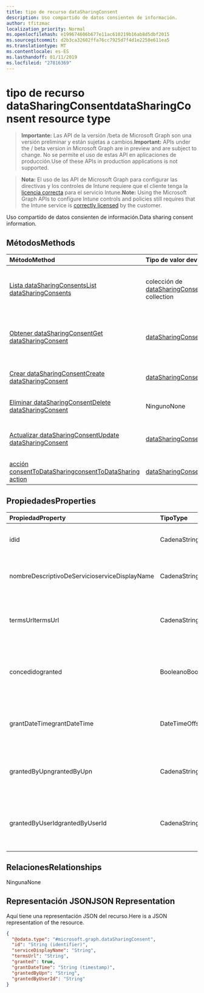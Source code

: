 ```yaml
---
title: tipo de recurso dataSharingConsent
description: Uso compartido de datos consienten de información.
author: tfitzmac
localization_priority: Normal
ms.openlocfilehash: e199674606b677e11ac610219b16ab8d5dbf2015
ms.sourcegitcommit: d2b3ca32602ffa76cc7925d7f4d1e2258e611ea5
ms.translationtype: MT
ms.contentlocale: es-ES
ms.lasthandoff: 01/11/2019
ms.locfileid: "27816369"
---
```

# <a name="datasharingconsent-resource-type"></a><span data-ttu-id="ca161-103">tipo de recurso dataSharingConsent</span><span class="sxs-lookup"><span data-stu-id="ca161-103">dataSharingConsent resource type</span></span>

> <span data-ttu-id="ca161-104">**Importante:** Las API de la versión /beta de Microsoft Graph son una versión preliminar y están sujetas a cambios.</span><span class="sxs-lookup"><span data-stu-id="ca161-104">**Important:** APIs under the / beta version in Microsoft Graph are in preview and are subject to change.</span></span> <span data-ttu-id="ca161-105">No se permite el uso de estas API en aplicaciones de producción.</span><span class="sxs-lookup"><span data-stu-id="ca161-105">Use of these APIs in production applications is not supported.</span></span>

> <span data-ttu-id="ca161-106">**Nota:** El uso de las API de Microsoft Graph para configurar las directivas y los controles de Intune requiere que el cliente tenga la [licencia correcta](https://go.microsoft.com/fwlink/?linkid=839381) para el servicio Intune.</span><span class="sxs-lookup"><span data-stu-id="ca161-106">**Note:** Using the Microsoft Graph APIs to configure Intune controls and policies still requires that the Intune service is [correctly licensed](https://go.microsoft.com/fwlink/?linkid=839381) by the customer.</span></span>

<span data-ttu-id="ca161-107">Uso compartido de datos consienten de información.</span><span class="sxs-lookup"><span data-stu-id="ca161-107">Data sharing consent information.</span></span>
## <a name="methods"></a><span data-ttu-id="ca161-108">Métodos</span><span class="sxs-lookup"><span data-stu-id="ca161-108">Methods</span></span>
|<span data-ttu-id="ca161-109">Método</span><span class="sxs-lookup"><span data-stu-id="ca161-109">Method</span></span>|<span data-ttu-id="ca161-110">Tipo de valor devuelto</span><span class="sxs-lookup"><span data-stu-id="ca161-110">Return Type</span></span>|<span data-ttu-id="ca161-111">Descripción</span><span class="sxs-lookup"><span data-stu-id="ca161-111">Description</span></span>|
|:---|:---|:---|
|[<span data-ttu-id="ca161-112">Lista dataSharingConsents</span><span class="sxs-lookup"><span data-stu-id="ca161-112">List dataSharingConsents</span></span>](../api/intune-devices-datasharingconsent-list.md)|<span data-ttu-id="ca161-113">colección de [dataSharingConsent](../resources/intune-devices-datasharingconsent.md)</span><span class="sxs-lookup"><span data-stu-id="ca161-113">[dataSharingConsent](../resources/intune-devices-datasharingconsent.md) collection</span></span>|<span data-ttu-id="ca161-114">Propiedades de la lista y relaciones de los objetos [dataSharingConsent](../resources/intune-devices-datasharingconsent.md) .</span><span class="sxs-lookup"><span data-stu-id="ca161-114">List properties and relationships of the [dataSharingConsent](../resources/intune-devices-datasharingconsent.md) objects.</span></span>|
|[<span data-ttu-id="ca161-115">Obtener dataSharingConsent</span><span class="sxs-lookup"><span data-stu-id="ca161-115">Get dataSharingConsent</span></span>](../api/intune-devices-datasharingconsent-get.md)|[<span data-ttu-id="ca161-116">dataSharingConsent</span><span class="sxs-lookup"><span data-stu-id="ca161-116">dataSharingConsent</span></span>](../resources/intune-devices-datasharingconsent.md)|<span data-ttu-id="ca161-117">Leer las propiedades y las relaciones del objeto [dataSharingConsent](../resources/intune-devices-datasharingconsent.md) .</span><span class="sxs-lookup"><span data-stu-id="ca161-117">Read properties and relationships of the [dataSharingConsent](../resources/intune-devices-datasharingconsent.md) object.</span></span>|
|[<span data-ttu-id="ca161-118">Crear dataSharingConsent</span><span class="sxs-lookup"><span data-stu-id="ca161-118">Create dataSharingConsent</span></span>](../api/intune-devices-datasharingconsent-create.md)|[<span data-ttu-id="ca161-119">dataSharingConsent</span><span class="sxs-lookup"><span data-stu-id="ca161-119">dataSharingConsent</span></span>](../resources/intune-devices-datasharingconsent.md)|<span data-ttu-id="ca161-120">Crear un nuevo objeto [dataSharingConsent](../resources/intune-devices-datasharingconsent.md) .</span><span class="sxs-lookup"><span data-stu-id="ca161-120">Create a new [dataSharingConsent](../resources/intune-devices-datasharingconsent.md) object.</span></span>|
|[<span data-ttu-id="ca161-121">Eliminar dataSharingConsent</span><span class="sxs-lookup"><span data-stu-id="ca161-121">Delete dataSharingConsent</span></span>](../api/intune-devices-datasharingconsent-delete.md)|<span data-ttu-id="ca161-122">Ninguno</span><span class="sxs-lookup"><span data-stu-id="ca161-122">None</span></span>|<span data-ttu-id="ca161-123">Elimina un [dataSharingConsent](../resources/intune-devices-datasharingconsent.md).</span><span class="sxs-lookup"><span data-stu-id="ca161-123">Deletes a [dataSharingConsent](../resources/intune-devices-datasharingconsent.md).</span></span>|
|[<span data-ttu-id="ca161-124">Actualizar dataSharingConsent</span><span class="sxs-lookup"><span data-stu-id="ca161-124">Update dataSharingConsent</span></span>](../api/intune-devices-datasharingconsent-update.md)|[<span data-ttu-id="ca161-125">dataSharingConsent</span><span class="sxs-lookup"><span data-stu-id="ca161-125">dataSharingConsent</span></span>](../resources/intune-devices-datasharingconsent.md)|<span data-ttu-id="ca161-126">Actualizar las propiedades de un objeto [dataSharingConsent](../resources/intune-devices-datasharingconsent.md) .</span><span class="sxs-lookup"><span data-stu-id="ca161-126">Update the properties of a [dataSharingConsent](../resources/intune-devices-datasharingconsent.md) object.</span></span>|
|[<span data-ttu-id="ca161-127">acción consentToDataSharing</span><span class="sxs-lookup"><span data-stu-id="ca161-127">consentToDataSharing action</span></span>](../api/intune-devices-datasharingconsent-consenttodatasharing.md)|[<span data-ttu-id="ca161-128">dataSharingConsent</span><span class="sxs-lookup"><span data-stu-id="ca161-128">dataSharingConsent</span></span>](../resources/intune-devices-datasharingconsent.md)|<span data-ttu-id="ca161-129">Todavía no documentado</span><span class="sxs-lookup"><span data-stu-id="ca161-129">Not yet documented</span></span>|

## <a name="properties"></a><span data-ttu-id="ca161-130">Propiedades</span><span class="sxs-lookup"><span data-stu-id="ca161-130">Properties</span></span>
|<span data-ttu-id="ca161-131">Propiedad</span><span class="sxs-lookup"><span data-stu-id="ca161-131">Property</span></span>|<span data-ttu-id="ca161-132">Tipo</span><span class="sxs-lookup"><span data-stu-id="ca161-132">Type</span></span>|<span data-ttu-id="ca161-133">Descripción</span><span class="sxs-lookup"><span data-stu-id="ca161-133">Description</span></span>|
|:---|:---|:---|
|<span data-ttu-id="ca161-134">id</span><span class="sxs-lookup"><span data-stu-id="ca161-134">id</span></span>|<span data-ttu-id="ca161-135">Cadena</span><span class="sxs-lookup"><span data-stu-id="ca161-135">String</span></span>|<span data-ttu-id="ca161-136">El consentimiento de uso compartido de datos Id.</span><span class="sxs-lookup"><span data-stu-id="ca161-136">The data sharing consent Id</span></span>|
|<span data-ttu-id="ca161-137">nombreDescriptivoDeServicio</span><span class="sxs-lookup"><span data-stu-id="ca161-137">serviceDisplayName</span></span>|<span data-ttu-id="ca161-138">Cadena</span><span class="sxs-lookup"><span data-stu-id="ca161-138">String</span></span>|<span data-ttu-id="ca161-139">El nombre para mostrar del flujo de trabajo del servicio</span><span class="sxs-lookup"><span data-stu-id="ca161-139">The display name of the service work flow</span></span>|
|<span data-ttu-id="ca161-140">termsUrl</span><span class="sxs-lookup"><span data-stu-id="ca161-140">termsUrl</span></span>|<span data-ttu-id="ca161-141">Cadena</span><span class="sxs-lookup"><span data-stu-id="ca161-141">String</span></span>|<span data-ttu-id="ca161-142">El TermsUrl para los datos de uso compartido de consentimiento</span><span class="sxs-lookup"><span data-stu-id="ca161-142">The TermsUrl for the data sharing consent</span></span>|
|<span data-ttu-id="ca161-143">concedido</span><span class="sxs-lookup"><span data-stu-id="ca161-143">granted</span></span>|<span data-ttu-id="ca161-144">Booleano</span><span class="sxs-lookup"><span data-stu-id="ca161-144">Boolean</span></span>|<span data-ttu-id="ca161-145">El estado de concedidos para los datos de uso compartido de consentimiento</span><span class="sxs-lookup"><span data-stu-id="ca161-145">The granted state for the data sharing consent</span></span>|
|<span data-ttu-id="ca161-146">grantDateTime</span><span class="sxs-lookup"><span data-stu-id="ca161-146">grantDateTime</span></span>|<span data-ttu-id="ca161-147">DateTimeOffset</span><span class="sxs-lookup"><span data-stu-id="ca161-147">DateTimeOffset</span></span>|<span data-ttu-id="ca161-148">Esta cuenta se le conceden el consentimiento de tiempo</span><span class="sxs-lookup"><span data-stu-id="ca161-148">The time consent was granted for this account</span></span>|
|<span data-ttu-id="ca161-149">grantedByUpn</span><span class="sxs-lookup"><span data-stu-id="ca161-149">grantedByUpn</span></span>|<span data-ttu-id="ca161-150">Cadena</span><span class="sxs-lookup"><span data-stu-id="ca161-150">String</span></span>|<span data-ttu-id="ca161-151">El Upn del usuario que concederse el consentimiento para esta cuenta</span><span class="sxs-lookup"><span data-stu-id="ca161-151">The Upn of the user that granted consent for this account</span></span>|
|<span data-ttu-id="ca161-152">grantedByUserId</span><span class="sxs-lookup"><span data-stu-id="ca161-152">grantedByUserId</span></span>|<span data-ttu-id="ca161-153">Cadena</span><span class="sxs-lookup"><span data-stu-id="ca161-153">String</span></span>|<span data-ttu-id="ca161-154">El identificador de usuario del usuario que concederse el consentimiento para esta cuenta</span><span class="sxs-lookup"><span data-stu-id="ca161-154">The UserId of the user that granted consent for this account</span></span>|

## <a name="relationships"></a><span data-ttu-id="ca161-155">Relaciones</span><span class="sxs-lookup"><span data-stu-id="ca161-155">Relationships</span></span>
<span data-ttu-id="ca161-156">Ninguna</span><span class="sxs-lookup"><span data-stu-id="ca161-156">None</span></span>
## <a name="json-representation"></a><span data-ttu-id="ca161-157">Representación JSON</span><span class="sxs-lookup"><span data-stu-id="ca161-157">JSON Representation</span></span>
<span data-ttu-id="ca161-158">Aquí tiene una representación JSON del recurso.</span><span class="sxs-lookup"><span data-stu-id="ca161-158">Here is a JSON representation of the resource.</span></span>
<!-- {
  "blockType": "resource",
  "keyProperty": "id",
  "@odata.type": "microsoft.graph.dataSharingConsent"
}
-->
``` json
{
  "@odata.type": "#microsoft.graph.dataSharingConsent",
  "id": "String (identifier)",
  "serviceDisplayName": "String",
  "termsUrl": "String",
  "granted": true,
  "grantDateTime": "String (timestamp)",
  "grantedByUpn": "String",
  "grantedByUserId": "String"
}
```





